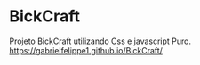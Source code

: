 # BickCraft
Projeto BickCraft utilizando Css e javascript Puro. 
https://gabrielfelippe1.github.io/BickCraft/

